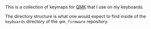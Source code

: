 This is a collection of keymaps for [QMK](https://qmk.fm) that I use on my keyboards.

The directory structure is what one would expect to find inside of the `keyboards` directory of the `qmk_firmware` repository.
